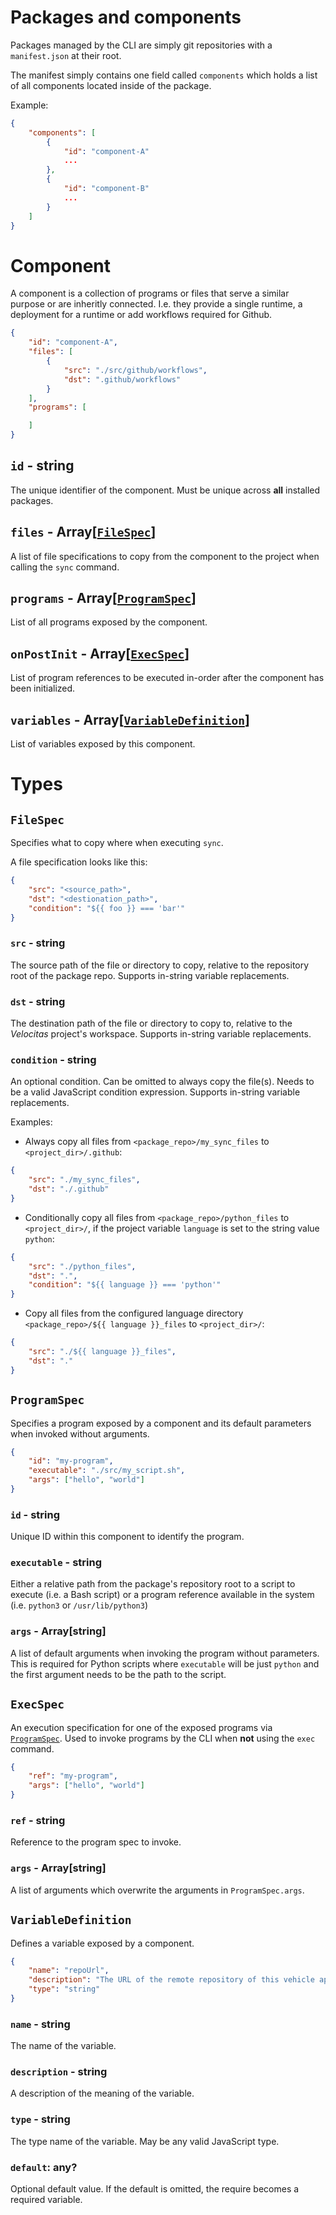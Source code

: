 # Packages and components

Packages managed by the CLI are simply git repositories with a `manifest.json` at their root.

The manifest simply contains one field called `components` which holds a list of all components located inside of the package.

Example:
```json
{
    "components": [
        {
            "id": "component-A"
            ...
        },
        {
            "id": "component-B"
            ...
        }
    ]
}

```

# Component

A component is a collection of programs or files that serve a similar purpose or are inheritly connected. I.e. they provide a single runtime, a deployment for a runtime or add workflows required for Github.

```json
{
    "id": "component-A",
    "files": [
        {
            "src": "./src/github/workflows",
            "dst": ".github/workflows"
        }
    ],
    "programs": [

    ]
}
```

## `id` - string

The unique identifier of the component. Must be unique across **all** installed packages.

## `files` - Array[[`FileSpec`](#filespec)]

A list of file specifications to copy from the component to the project when calling the `sync` command.

## `programs` - Array[[`ProgramSpec`](#programspec)]

List of all programs exposed by the component.

## `onPostInit` - Array[[`ExecSpec`](#execspec)]

List of program references to be executed in-order after the component has been initialized.

## `variables` - Array[[`VariableDefinition`](#variabledefinition)]

List of variables exposed by this component.

# Types
## `FileSpec`

Specifies what to copy where when executing `sync`.

A file specification looks like this:
```json
{
    "src": "<source_path>",
    "dst": "<destionation_path>",
    "condition": "${{ foo }} === 'bar'"
}
```

### `src` - string

The source path of the file or directory to copy, relative to the repository root of the package repo. Supports in-string variable replacements.

### `dst` - string

The destination path of the file or directory to copy to, relative to the _Velocitas_ project's workspace. Supports in-string variable replacements.

### `condition` - string

An optional condition. Can be omitted to always copy the file(s). Needs to be a valid JavaScript condition expression. Supports in-string variable replacements.

Examples:
* Always copy all files from `<package_repo>/my_sync_files` to `<project_dir>/.github`:
```json
{
    "src": "./my_sync_files",
    "dst": "./.github"
}
```
* Conditionally copy all files from `<package_repo>/python_files` to `<project_dir>/`, if the project variable `language` is set to the string value `python`:
```json
{
    "src": "./python_files",
    "dst": ".",
    "condition": "${{ language }} === 'python'"
}
```
* Copy all files from the configured language directory `<package_repo>/${{ language }}_files` to `<project_dir>/`:
```json
{
    "src": "./${{ language }}_files",
    "dst": "."
}
```

## `ProgramSpec`

Specifies a program exposed by a component and its default parameters when invoked without arguments.

```json
{
    "id": "my-program",
    "executable": "./src/my_script.sh",
    "args": ["hello", "world"]
}
```

### `id` - string

Unique ID within this component to identify the program.

### `executable` - string

Either a relative path from the package's repository root to a script to execute (i.e. a Bash script) or a program reference available in the system (i.e. `python3` or `/usr/lib/python3`)

### `args` - Array[string]

A list of default arguments when invoking the program without parameters. This is required for Python scripts where `executable` will be just `python` and the first argument needs to be the path to the script.

## `ExecSpec`

An execution specification for one of the exposed programs via [`ProgramSpec`](#programspec). Used to invoke programs by the CLI when **not** using the `exec` command.

```json
{
    "ref": "my-program",
    "args": ["hello", "world"]
}
```

### `ref` - string

Reference to the program spec to invoke.

### `args` - Array[string]

A list of arguments which overwrite the arguments in `ProgramSpec.args`.

## `VariableDefinition`

Defines a variable exposed by a component.

```json
{
    "name": "repoUrl",
    "description": "The URL of the remote repository of this vehicle app.",
    "type": "string"
}
```

### `name` - string

The name of the variable.

### `description` - string

A description of the meaning of the variable.

### `type` - string

The type name of the variable. May be any valid JavaScript type.

### `default`: any?

Optional default value. If the default is omitted, the require becomes a required variable.

